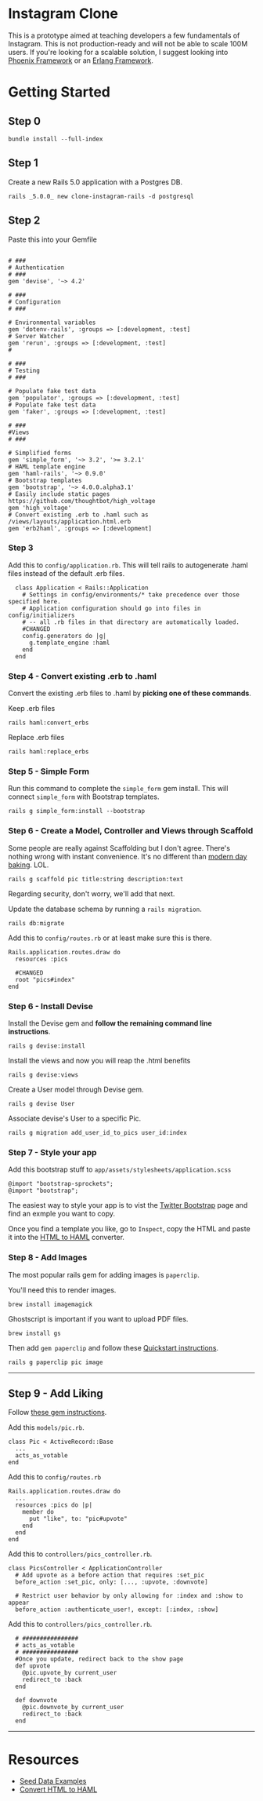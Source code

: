 # Instagram Clone

This is a prototype aimed at teaching developers a few fundamentals of Instagram.  This is not production-ready and will not be able to scale 100M users. If you're looking for a scalable solution, I suggest looking into [Phoenix Framework](http://www.phoenixframework.org/) or an  [Erlang Framework](https://github.com/ChicagoBoss/ChicagoBoss/wiki/Comparison-of-Erlang-Web-Frameworks).

# Getting Started

## Step 0

```language-powerbash
bundle install --full-index
```


## Step 1

Create a new Rails 5.0 application with a Postgres DB.
```language-powerbash
rails _5.0.0_ new clone-instagram-rails -d postgresql
```



## Step 2

Paste this into your Gemfile

```language-ruby

# ###
# Authentication
# ###
gem 'devise', '~> 4.2'

# ###
# Configuration
# ###

# Environmental variables
gem 'dotenv-rails', :groups => [:development, :test]
# Server Watcher
gem 'rerun', :groups => [:development, :test]
#

# ###
# Testing
# ###

# Populate fake test data
gem 'populator', :groups => [:development, :test]
# Populate fake test data
gem 'faker', :groups => [:development, :test]

# ###
#Views
# ###

# Simplified forms
gem 'simple_form', '~> 3.2', '>= 3.2.1'
# HAML template engine
gem 'haml-rails', '~> 0.9.0'
# Bootstrap templates
gem 'bootstrap', '~> 4.0.0.alpha3.1'
# Easily include static pages https://github.com/thoughtbot/high_voltage
gem 'high_voltage'
# Convert existing .erb to .haml such as /views/layouts/application.html.erb
gem 'erb2haml', :groups => [:development]
```


### Step 3

Add this to ```config/application.rb```. This will tell rails to autogenerate .haml files instead of the default .erb files. 
```language-ruby
  class Application < Rails::Application
    # Settings in config/environments/* take precedence over those specified here.
    # Application configuration should go into files in config/initializers
    # -- all .rb files in that directory are automatically loaded.
    #CHANGED
    config.generators do |g|
      g.template_engine :haml
    end
  end
```


### Step 4 - Convert existing .erb to .haml

Convert the existing .erb files to .haml by **picking one of these commands**.

Keep .erb files
```language-powerbash
rails haml:convert_erbs
```

Replace .erb files
```language-powerbash
rails haml:replace_erbs
```


### Step 5 - Simple Form

Run this command to complete the ```simple_form``` gem install. This will connect ```simple_form``` with Bootstrap templates.
```language-powerbasah
rails g simple_form:install --bootstrap
```



### Step 6 - Create a Model, Controller and Views through Scaffold

Some people are really against Scaffolding but I don't agree. There's nothing wrong with instant convenience.  It's no different than [modern day baking](https://youtu.be/fEsPOt8MG7E?t=1309). LOL.
```language-powerbash
rails g scaffold pic title:string description:text
```

Regarding security, don't worry, we'll add that next.


Update the database schema by running a ```rails migration```.
```language-powerbash
rails db:migrate
```

Add this to ```config/routes.rb``` or at least make sure this is there.
```language-html
Rails.application.routes.draw do
  resources :pics

  #CHANGED
  root "pics#index"
end
```


### Step 6 - Install Devise

Install the Devise gem and **follow the remaining command line instructions**.
```language-powerbash
rails g devise:install
```

Install the views and now you will reap the .html benefits
```language-powerbash
rails g devise:views
```

Create a User model through Devise gem.
```language-powerbash
rails g devise User
```

Associate devise's User to a specific Pic.
```language-powerbash
rails g migration add_user_id_to_pics user_id:index
```



### Step 7 - Style your app

Add this bootstrap stuff to ```app/assets/stylesheets/application.scss```
```language-css
@import "bootstrap-sprockets";
@import "bootstrap";
```

The easiest way to style your app is to vist the [Twitter Bootstrap](http://v4-alpha.getbootstrap.com/examples/) page and find an exmple you want to copy.

Once you find a template you like, go to ```Inspect```, copy the HTML and paste it into the [HTML to HAML](http://htmltohaml.com/) converter.



### Step 8 - Add Images

The most popular rails gem for adding images is ```paperclip```.

You'll need this to render images.
```language-powerbash
brew install imagemagick
```

Ghostscript is important if you want to upload PDF files.
```language-powerbash
brew install gs
```

Then add ```gem paperclip``` and follow these [Quickstart instructions](https://github.com/thoughtbot/paperclip#quick-start).

```language-powerbash
rails g paperclip pic image
```

---


## Step 9 - Add Liking

Follow [these gem instructions](http://www.mattmorgante.com/technology/votable).

Add this ```models/pic.rb```.

```language-ruby
class Pic < ActiveRecord::Base
  ...
  acts_as_votable
end
```


Add this to ```config/routes.rb```
```language-ruby
Rails.application.routes.draw do
  ...
  resources :pics do |p|
    member do
      put "like", to: "pic#upvote"
    end    
  end
end
```


Add this to ```controllers/pics_controller.rb```.
```language-ruby
class PicsController < ApplicationController
  # Add upvote as a before action that requires :set_pic
  before_action :set_pic, only: [..., :upvote, :downvote]
  
  # Restrict user behavior by only allowing for :index and :show to appear
  before_action :authenticate_user!, except: [:index, :show]
```


Add this to ```controllers/pics_controller.rb```.

```language-ruby
  # ################
  # acts_as_votable
  # ################
  #Once you update, redirect back to the show page
  def upvote
    @pic.upvote_by current_user
    redirect_to :back
  end

  def downvote
    @pic.downvote_by current_user
    redirect_to :back
  end
```

---


# Resources

- [Seed Data Examples](https://github.com/chrisjmendez/rails-5-cheatsheet/blob/master/db/seed_data/01_user.rb)
- [Convert HTML to HAML](http://htmltohaml.com/)

